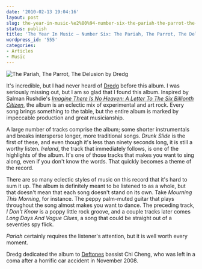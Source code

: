 ```yaml
---
date: '2010-02-13 19:04:16'
layout: post
slug: the-year-in-music-%e2%80%94-number-six-the-pariah-the-parrot-the-delusion-by-dredg
status: publish
title: 'The Year In Music — Number Six: The Pariah, The Parrot, The Delusion by Dredg'
wordpress_id: '555'
categories:
- Articles
- Music
---
```


![The Pariah, The Parrot, The Delusion by Dredg](http://www.thomasupton.com/images/album/dredg_the-pariah-the-parrot-the-delusion_2009.jpg)

It's incredible, but I had never heard of [Dredg][] before this album. I was seriously missing out, but I am so glad that I found this album. Inspired by Salman Rushdie's *[Imagine There Is No Heaven: A Letter To The Six Billionth Citizen][rushdie]*, the album is an eclectic mix of experimental and art rock. Every song brings something to the table, but the entire album is marked by impeccable production and great musicianship.

[dredg]: http://www.last.fm/music/dredg
[rushdie]: http://www.guardian.co.uk/books/1999/oct/16/salmanrushdie

A large number of tracks comprise the album; some shorter instrumentals and breaks intersperse longer, more traditional songs. *Drunk Slide* is the first of these, and even though it's less than ninety seconds long, it is still a worthy listen. *Ireland*, the track that immediately follows, is one of the highlights of the album. It's one of those tracks that makes you want to sing along, even if you don't know the words. That quickly becomes a theme of the record.

There are so many eclectic styles of music on this record that it's hard to sum it up. The album is definitely meant to be listened to as a whole, but that doesn't mean that each song doesn't stand on its own. Take *Mourning This Morning*, for instance. The peppy palm-muted guitar that plays throughout the song almost makes you want to dance. The preceding track, *I Don't Know* is a poppy little rock groove, and a couple tracks later comes *Long Days And Vague Clues*, a song that could be straight out of a seventies spy flick.

*Pariah* certainly requires the listener's attention, but it is well worth every moment.

Dredg dedicated the album to [Deftones][] bassist Chi Cheng, who was left in a coma after a horrific car accident in November 2008.

[deftones]: http://www.last.fm/music/Deftones
